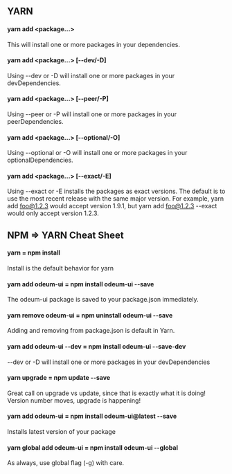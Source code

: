 ## YARN

#### yarn add <package...>
This will install one or more packages in your dependencies.

#### yarn add <package...> [--dev/-D]
Using --dev or -D will install one or more packages in your devDependencies.

#### yarn add <package...> [--peer/-P]
Using --peer or -P will install one or more packages in your peerDependencies.

#### yarn add <package...> [--optional/-O]
Using --optional or -O will install one or more packages in your optionalDependencies.

#### yarn add <package...> [--exact/-E]
Using --exact or -E installs the packages as exact versions. The default is to use the most recent release with the same major version. For example, yarn add foo@1.2.3 would accept version 1.9.1, but yarn add foo@1.2.3 --exact would only accept version 1.2.3.

## NPM => YARN Cheat Sheet

#### yarn = npm install 
Install is the default behavior for yarn

#### yarn add odeum-ui = npm install odeum-ui --save
The odeum-ui package is saved to your package.json immediately.

#### yarn remove odeum-ui = npm uninstall odeum-ui --save
Adding and removing from package.json is default in Yarn.

#### yarn add odeum-ui --dev = npm install odeum-ui --save-dev
--dev or -D will install one or more packages in your devDependencies

#### yarn upgrade = npm update --save
Great call on upgrade vs update, since that is exactly what it is doing! Version number moves, upgrade is happening!

#### yarn add odeum-ui = npm install odeum-ui@latest --save 
Installs latest version of your package

#### yarn global add odeum-ui = npm install odeum-ui --global
As always, use global flag (-g) with care.

